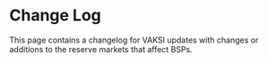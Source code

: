 # Change Log
This page contains a changelog for VAKSI updates with changes or additions to the reserve markets that affect BSPs.
